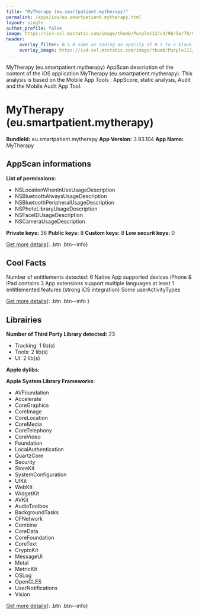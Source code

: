 ```yaml
---
title: "MyTherapy (eu.smartpatient.mytherapy)"
permalink: /apps/ios/eu.smartpatient.mytherapy.html
layout: single
author_profile: false
image: https://is4-ssl.mzstatic.com/image/thumb/Purple112/v4/98/5e/70/985e70e4-b33d-5a7c-da17-ce5e72820ba6/AppIcon-1x_U007emarketing-0-7-0-0-85-220-0.png/512x512bb.jpg
header: 
     overlay_filter: 0.5 # same as adding an opacity of 0.5 to a black background
     overlay_image: https://is4-ssl.mzstatic.com/image/thumb/Purple112/v4/98/5e/70/985e70e4-b33d-5a7c-da17-ce5e72820ba6/AppIcon-1x_U007emarketing-0-7-0-0-85-220-0.png/512x512bb.jpg
---
```

MyTherapy (eu.smartpatient.mytherapy) AppScan description of the content of the iOS application MyTherapy (eu.smartpatient.mytherapy). This analysis is based on the Mobile App Tools : AppScore, static analysis, Audit and the Mobile Audit App Tool.

# MyTherapy (eu.smartpatient.mytherapy)

**BundleId:** eu.smartpatient.mytherapy
**App Version:** 3.93.104
**App Name:** MyTherapy


## AppScan informations 

**List of permissions:** 
- NSLocationWhenInUseUsageDescription
- NSBluetoothAlwaysUsageDescription
- NSBluetoothPeripheralUsageDescription
- NSPhotoLibraryUsageDescription
- NSFaceIDUsageDescription
- NSCameraUsageDescription
  
  
**Private keys:** 36
**Public keys:** 8
**Custom keys:** 8
**Low securit keys:** 0
  
[Get more details](/pricing.html){: .btn .btn--info}

## Cool Facts

Number of entitlements detected: 6
Native App
supported devices iPhone & iPad
contains 3 App extensions
support multiple languages
at least 1 entitlemented features (strong iOS integration)
Some userActivityTypes
  
[Get more details](/pricing.html){: .btn .btn--info }

## Librairies 
**Number of Third Party Library detected:** 23
- Tracking: 1 lib(s)
- Tools: 2 lib(s)
- UI: 2 lib(s)


**Apple dylibs:**


**Apple System Library Frameworks:**
- AVFoundation
- Accelerate
- CoreGraphics
- CoreImage
- CoreLocation
- CoreMedia
- CoreTelephony
- CoreVideo
- Foundation
- LocalAuthentication
- QuartzCore
- Security
- StoreKit
- SystemConfiguration
- UIKit
- WebKit
- WidgetKit
- AVKit
- AudioToolbox
- BackgroundTasks
- CFNetwork
- Combine
- CoreData
- CoreFoundation
- CoreText
- CryptoKit
- MessageUI
- Metal
- MetricKit
- OSLog
- OpenGLES
- UserNotifications
- Vision


  
[Get more details](/pricing.html){: .btn .btn--info}

